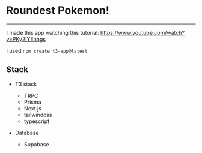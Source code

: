 # Roundest Pokemon!
---

I made this app watching this tutorial: https://www.youtube.com/watch?v=PKy2lYEnhgs

I used ```npm create t3-app@latest```

## Stack
- T3 stack
  - TRPC
  - Prisma
  - Next.js
  - tailwindcss
  - typescript

- Database
  - Supabase
